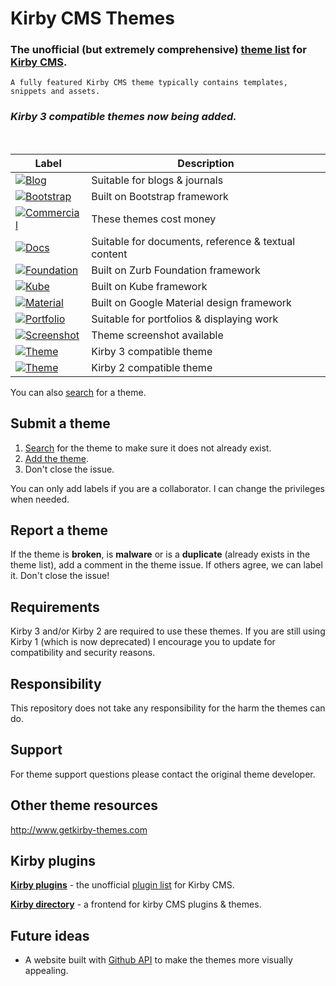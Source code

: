 # Kirby CMS Themes

### The unofficial (but extremely comprehensive) **[theme list](https://github.com/jenstornell/kirby-themes/issues)** for [Kirby CMS](https://getkirby.com/).

`A fully featured Kirby CMS theme typically contains templates, snippets and assets.`

### *Kirby 3 compatible themes now being added.* ###

<br />

| Label      | Description
| -----------|---
| [![Blog](https://cdn.rawgit.com/jenstornell/kirby-themes/master/labels/blog.svg)](https://github.com/jenstornell/kirby-themes/issues?q=is%3Aissue+is%3Aopen+label%3ABlog) | Suitable for blogs & journals
| [![Bootstrap](https://cdn.rawgit.com/jenstornell/kirby-themes/master/labels/bootstrap.svg)](https://github.com/jenstornell/kirby-themes/issues?q=is%3Aissue+is%3Aopen+label%3ABootstrap) | Built on Bootstrap framework
| [![Commercial](https://cdn.rawgit.com/jenstornell/kirby-themes/master/labels/commercial.svg)](https://github.com/jenstornell/kirby-themes/issues?q=is%3Aissue+is%3Aopen+label%3ACommercial) | These themes cost money
| [![Docs](https://cdn.rawgit.com/jenstornell/kirby-themes/master/labels/docs.svg)](https://github.com/jenstornell/kirby-themes/issues?q=is%3Aissue+is%3Aopen+label%3ADocs) | Suitable for documents, reference & textual content
| [![Foundation](https://cdn.rawgit.com/jenstornell/kirby-themes/master/labels/foundation.svg)](https://github.com/jenstornell/kirby-themes/issues?q=is%3Aissue+is%3Aopen+label%3AFoundation) | Built on Zurb Foundation framework
| [![Kube](https://cdn.rawgit.com/jenstornell/kirby-themes/master/labels/kube.svg)](https://github.com/jenstornell/kirby-themes/issues?q=is%3Aissue+is%3Aopen+label%3AKube) | Built on Kube framework
| [![Material](https://cdn.rawgit.com/jenstornell/kirby-themes/master/labels/material1.svg)](https://github.com/jenstornell/kirby-themes/issues?q=is%3Aissue+is%3Aopen+label%3AMaterial) | Built on Google Material design framework
| [![Portfolio](https://cdn.rawgit.com/jenstornell/kirby-themes/master/labels/portfolio.svg)](https://github.com/jenstornell/kirby-themes/issues?q=is%3Aissue+is%3Aopen+label%3APortfolio) | Suitable for portfolios & displaying work
| [![Screenshot](https://cdn.rawgit.com/jenstornell/kirby-themes/master/labels/screenshot.svg)](https://github.com/jenstornell/kirby-themes/issues?q=is%3Aissue+is%3Aopen+label%3AScreenshot) | Theme screenshot available
| [![Theme](https://cdn.rawgit.com/jenstornell/kirby-themes/master/labels/k3_theme.svg)](https://github.com/jenstornell/kirby-themes/issues?q=is%3Aissue+is%3Aopen+label%3AKirby+3+Theme) | Kirby 3 compatible theme
| [![Theme](https://cdn.rawgit.com/jenstornell/kirby-themes/master/labels/theme.svg)](https://github.com/jenstornell/kirby-themes/issues?q=is%3Aissue+is%3Aopen+label%3AKirby+2+Theme) | Kirby 2 compatible theme


<!---| Tags
| ---
| [Bootstrap](https://github.com/jenstornell/kirby-themes/labels/Bootstrap), [Foundation](https://github.com/jenstornell/kirby-themes/labels/Foundation), [Material](https://github.com/jenstornell/kirby-themes/labels/Material)--->


You can also [search](https://github.com/jenstornell/kirby-themes/issues) for a theme.

## Submit a theme

1. [Search](https://github.com/jenstornell/kirby-themes/issues) for the theme to make sure it does not already exist.
1. [Add the theme](https://github.com/jenstornell/kirby-themes/issues/new).
1. Don't close the issue.

You can only add labels if you are a collaborator. I can change the privileges when needed.

## Report a theme

If the theme is **broken**, is **malware** or is a **duplicate** (already exists in the theme list), add a comment in the theme issue. If others agree, we can label it. Don't close the issue!

## Requirements

Kirby 3 and/or Kirby 2 are required to use these themes. If you are still using Kirby 1 (which is now deprecated) I encourage you to update for compatibility and security reasons.

## Responsibility

This repository does not take any responsibility for the harm the themes can do. 

## Support

For theme support questions please contact the original theme developer.

## Other theme resources

http://www.getkirby-themes.com

## Kirby plugins

**[Kirby plugins](https://github.com/jenstornell/kirby-plugins)** - the unofficial [plugin list](https://github.com/jenstornell/kirby-plugins/issues) for Kirby CMS.

**[Kirby directory](https://github.com/heroheman/kirby-directory)** - a frontend for kirby CMS plugins & themes.

## Future ideas

- A website built with [Github API](https://developer.github.com/v3/issues/) to make the themes more visually appealing.
